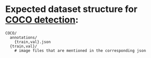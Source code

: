# Expected dataset structure for [COCO detection](https://cocodataset.org/#download):

```
COCO/
  annotations/
    {train,val}.json
  {train,val}/
    # image files that are mentioned in the corresponding json
```
